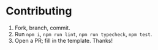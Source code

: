 # Contributing

1. Fork, branch, commit.
2. Run `npm i`, `npm run lint`, `npm run typecheck`, `npm test`.
3. Open a PR; fill in the template. Thanks!
